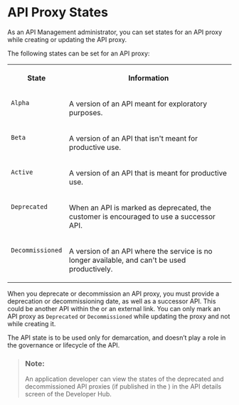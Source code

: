 <!-- loio091cda4bc3d3402aa5a8663b8d1541f6 -->

# API Proxy States

As an API Management administrator, you can set states for an API proxy while creating or updating the API proxy.



The following states can be set for an API proxy:


<table>
<tr>
<th valign="top">

State

</th>
<th valign="top">

Information

</th>
</tr>
<tr>
<td valign="top">

`Alpha`

</td>
<td valign="top">

A version of an API meant for exploratory purposes.

</td>
</tr>
<tr>
<td valign="top">

`Beta`

</td>
<td valign="top">

A version of an API that isn't meant for productive use.

</td>
</tr>
<tr>
<td valign="top">

`Active`

</td>
<td valign="top">

A version of an API that is meant for productive use.

</td>
</tr>
<tr>
<td valign="top">

`Deprecated`

</td>
<td valign="top">

When an API is marked as deprecated, the customer is encouraged to use a successor API.

</td>
</tr>
<tr>
<td valign="top">

`Decommissioned`

</td>
<td valign="top">

A version of an API where the service is no longer available, and can't be used productively.

</td>
</tr>
</table>



When you deprecate or decommission an API proxy, you must provide a deprecation or decommissioning date, as well as a successor API. This could be another API within the or an external link. You can only mark an API proxy as `Deprecated` or `Decommissioned` while updating the proxy and not while creating it.

The API state is to be used only for demarcation, and doesn’t play a role in the governance or lifecycle of the API.

> ### Note:  
> An application developer can view the states of the deprecated and decommissioned API proxies \(if published in the \) in the API details screen of the Developer Hub.

